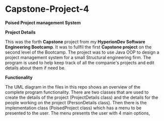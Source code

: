 # Capstone-Project-4

**Poised Project management System**

**Project Details**

This was the forth **Capstone** project from my **HyperionDev Software Engineering Bootcamp**. It was to fullfil the first **Capstone project** on the second level of the Bootcamp.
The project was to use Java OOP to design a project management system for a small Structural engineering firm. The program is used to help keep track of all the companie's projects and edit details about them if need be.

**Functionality**

The UML diagram in the files in this repo shows an overview of the complete program functionality. There are two classes that are used to create the details of the project (ProjectDetails class) and the details for the people working on the project (PersonDetails class). Then there is the implementation class (PoisedProject class) which has a menu to be presented to the user. The menu presents the user with 4 main options, 


